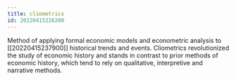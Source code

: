 ```yaml
---
title: cliometrics
id: 20220415226200
---
```


Method of applying formal economic models and econometric analysis to [[20220415237900]] historical trends and events. Cliometrics revolutionized the study of economic history and stands in contrast to prior methods of economic history, which tend to rely on qualitative, interpretive and narrative methods.
